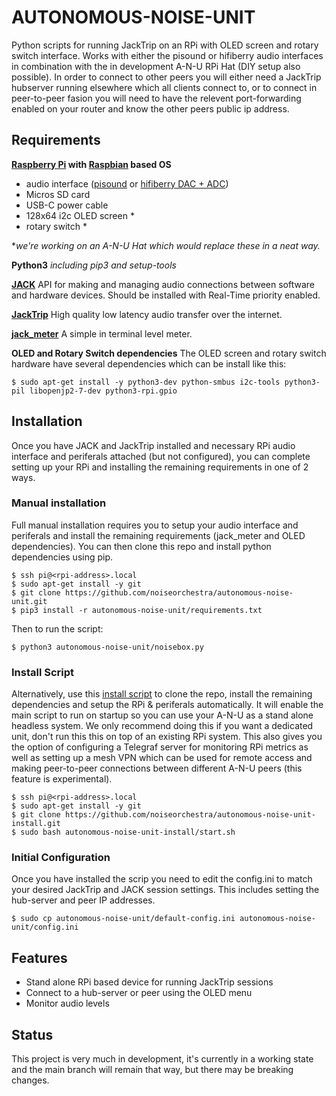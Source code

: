 # AUTONOMOUS-NOISE-UNIT
Python scripts for running JackTrip on an RPi with OLED screen and rotary switch interface. Works with either the pisound or hifiberry audio interfaces in combination with the in development A-N-U RPi Hat (DIY setup also possible). In order to connect to other peers you will either need a JackTrip hubserver running elsewhere which all clients connect to, or to connect in peer-to-peer fasion you will need to have the relevent port-forwarding enabled on your router and know the other peers public ip address.

## Requirements
**[Raspberry Pi](https://www.raspberrypi.org/products/raspberry-pi-4-model-b/) with [Raspbian](https://www.raspberrypi.org/downloads/raspberry-pi-os/) based OS**
- audio interface ([pisound](https://blokas.io/pisound/) or [hifiberry DAC + ADC](https://www.hifiberry.com/shop/boards/hifiberry-dac-adc/))
- Micros SD card
- USB-C power cable
- 128x64 i2c OLED screen *
- rotary switch *

**we're working on an A-N-U Hat which would replace these in a neat way.*

**Python3**
*including pip3 and setup-tools*

**[JACK](https://jackaudio.org/)**
API for making and managing audio connections between software and hardware devices. Should be installed with Real-Time priority enabled.

**[JackTrip](https://github.com/jacktrip/jacktrip)**
High quality low latency audio transfer over the internet.

**[jack_meter](https://www.aelius.com/njh/jackmeter/)**
A simple in terminal level meter.

**OLED and Rotary Switch dependencies**
The OLED screen and rotary switch hardware have several dependencies which can be install like this:

```shell
$ sudo apt-get install -y python3-dev python-smbus i2c-tools python3-pil libopenjp2-7-dev python3-rpi.gpio
```

## Installation
Once you have JACK and JackTrip installed and necessary RPi audio interface and periferals attached (but not configured), you can complete setting up your RPi and installing the remaining requirements in one of 2 ways.

### Manual installation
Full manual installation requires you to setup your audio interface and periferals and install the remaining requirements (jack_meter and OLED dependencies). You can then clone this repo and install python dependencies using pip.

```shell
$ ssh pi@<rpi-address>.local
$ sudo apt-get install -y git
$ git clone https://github.com/noiseorchestra/autonomous-noise-unit.git
$ pip3 install -r autonomous-noise-unit/requirements.txt
```

Then to run the script:

```shell
$ python3 autonomous-noise-unit/noisebox.py
```

### Install Script

Alternatively, use this [install script](https://github.com/noiseorchestra/autonomous-noise-unit-install) to clone the repo, install the remaining dependencies and setup the RPi & periferals automatically. It will enable the main script to run on startup so you can use your A-N-U as a stand alone headless system. We only recommend doing this if you want a dedicated unit, don't run this this on top of an existing RPi system. This also gives you the option of configuring a Telegraf server for monitoring RPi metrics as well as setting up a mesh VPN which can be used for remote access and making peer-to-peer connections between different A-N-U peers (this feature is experimental).

```shell
$ ssh pi@<rpi-address>.local
$ sudo apt-get install -y git
$ git clone https://github.com/noiseorchestra/autonomous-noise-unit-install.git
$ sudo bash autonomous-noise-unit-install/start.sh
```

### Initial Configuration
Once you have installed the scrip you need to edit the config.ini to match your desired JackTrip and JACK session settings. This includes setting the hub-server and peer IP addresses.

```shell
$ sudo cp autonomous-noise-unit/default-config.ini autonomous-noise-unit/config.ini
```

## Features
- Stand alone RPi based device for running JackTrip sessions
- Connect to a hub-server or peer using the OLED menu
- Monitor audio levels

## Status
This project is very much in development, it's currently in a working state and the main branch will remain that way, but there may be breaking changes.
